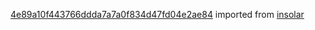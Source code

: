 [4e89a10f443766ddda7a7a0f834d47fd04e2ae84](https://github.com/insolar/insolar/commit/4e89a10f443766ddda7a7a0f834d47fd04e2ae84) imported from [insolar](https://github.com/insolar/insolar)
